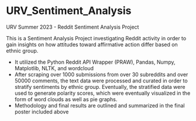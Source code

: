 # URV_Sentiment_Analysis
URV Summer 2023 - Reddit Sentiment Analysis Project

This is a Sentiment Analysis Project investigating Reddit activity in order to gain insights on how 
attitudes toward affirmative action differ based on ethnic group. 

- It utilized the Python Reddit API Wrapper (PRAW), Pandas, Numpy, Matplotlib, NLTK, and wordcloud
- After scraping over 1000 submissions from over 30 subreddits and over 50000 comments, the text data were processed and curated in order to stratify sentiments by ethnic group. Eventually, the stratified data were used to generate polarity scores, which were eventually visualized in the form of word clouds as well as pie graphs.
- Methodology and final results are outlined and summarized in the final poster included above
